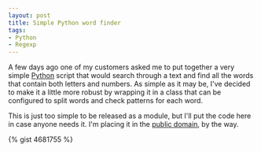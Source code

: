 ```yaml
---
layout: post
title: Simple Python word finder
tags:
- Python
- Regexp
---
```


A few days ago one of my customers asked me to put together a very simple
[Python][1] script that would search through a text and find all the words that
contain both letters and numbers. As simple as it may be, I've decided to make
it a little more robust by wrapping it in a class that can be configured to
split words and check patterns for each word.

[1]: http://www.python.org/



This is just too simple to be released as a module, but I'll put the code here
in case anyone needs it. I'm placing it in the [public domain][2], by the way.

[2]: http://en.wikipedia.org/wiki/Public_domain

{% gist 4681755 %}
